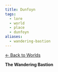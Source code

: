 ```yaml
---
title: Dunfoyn
tags:
  - lore
  - world
  - place
  - dunfoyn
aliases:
  - wandering-bastion
---
```

[<- Back to Worlds](./index.md)

**The Wandering Bastion**
